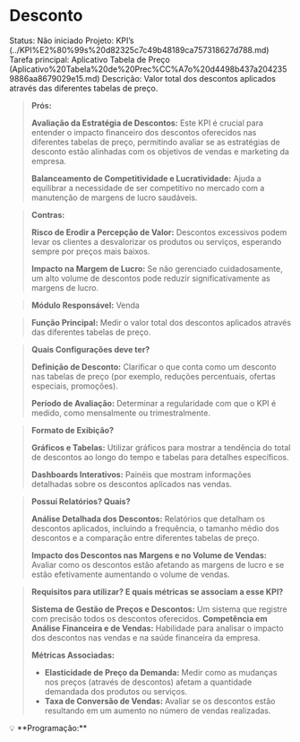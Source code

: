 # Desconto

Status: Não iniciado
Projeto: KPI’s (../KPI%E2%80%99s%20d82325c7c49b48189ca757318627d788.md)
Tarefa principal: Aplicativo Tabela de Preço (Aplicativo%20Tabela%20de%20Prec%CC%A7o%20d4498b437a2042359886aa8679029e15.md)
Descrição: Valor total dos descontos aplicados através das diferentes tabelas de preço.

> **Prós:**
> 
> 
> **Avaliação da Estratégia de Descontos:** Este KPI é crucial para entender o impacto financeiro dos descontos oferecidos nas diferentes tabelas de preço, permitindo avaliar se as estratégias de desconto estão alinhadas com os objetivos de vendas e marketing da empresa.
> 
> **Balanceamento de Competitividade e Lucratividade:** Ajuda a equilibrar a necessidade de ser competitivo no mercado com a manutenção de margens de lucro saudáveis.
> 

> **Contras:**
> 
> 
> **Risco de Erodir a Percepção de Valor:** Descontos excessivos podem levar os clientes a desvalorizar os produtos ou serviços, esperando sempre por preços mais baixos.
> 
> **Impacto na Margem de Lucro:** Se não gerenciado cuidadosamente, um alto volume de descontos pode reduzir significativamente as margens de lucro.
> 

> **Módulo Responsável:**
Venda
> 

> **Função Principal:**
Medir o valor total dos descontos aplicados através das diferentes tabelas de preço.
> 

> **Quais Configurações deve ter?**
> 
> 
> **Definição de Desconto:** Clarificar o que conta como um desconto nas tabelas de preço (por exemplo, reduções percentuais, ofertas especiais, promoções).
> 
> **Período de Avaliação:** Determinar a regularidade com que o KPI é medido, como mensalmente ou trimestralmente.
> 

> **Formato de Exibição?**
> 
> 
> **Gráficos e Tabelas:** Utilizar gráficos para mostrar a tendência do total de descontos ao longo do tempo e tabelas para detalhes específicos.
> 
> **Dashboards Interativos:** Painéis que mostram informações detalhadas sobre os descontos aplicados nas vendas.
> 

> **Possuí Relatórios? Quais?**
> 
> 
> **Análise Detalhada dos Descontos:** Relatórios que detalham os descontos aplicados, incluindo a frequência, o tamanho médio dos descontos e a comparação entre diferentes tabelas de preço.
> 
> **Impacto dos Descontos nas Margens e no Volume de Vendas:** Avaliar como os descontos estão afetando as margens de lucro e se estão efetivamente aumentando o volume de vendas.
> 

> **Requisitos para utilizar? E quais métricas se associam a esse KPI?**
> 
> 
> **Sistema de Gestão de Preços e Descontos:** Um sistema que registre com precisão todos os descontos oferecidos.
> **Competência em Análise Financeira e de Vendas:** Habilidade para analisar o impacto dos descontos nas vendas e na saúde financeira da empresa.
> 
> **Métricas Associadas:**
> 
> - **Elasticidade de Preço da Demanda:** Medir como as mudanças nos preços (através de descontos) afetam a quantidade demandada dos produtos ou serviços.
> - **Taxa de Conversão de Vendas:** Avaliar se os descontos estão resultando em um aumento no número de vendas realizadas.

<aside>
💡 **Programação:**

</aside>